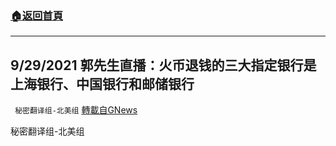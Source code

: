 ###  [:house:返回首頁](https://github.com/ourhimalayas/txt)
---


## 9/29/2021 郭先生直播：火币退钱的三大指定银行是上海银行、中国银行和邮储银行
` 秘密翻译组-北美组` [轉載自GNews](https://gnews.org/zh-hans/1564718/)

秘密翻译组-北美组
